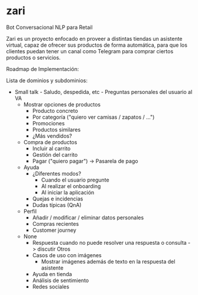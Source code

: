 # zari
Bot Conversacional NLP para Retail

Zari es un proyecto enfocado en proveer a distintas tiendas un asistente virtual, capaz de ofrecer sus productos de forma automática, para que los clientes puedan tener un canal como Telegram para comprar ciertos productos o servicios.

Roadmap de Implementación:

Lista de dominios y subdominios:
  - Small talk
		- Saludo, despedida, etc
		- Preguntas personales del usuario al VA
	- Mostrar opciones de productos
		- Producto concreto
		- Por categoría ("quiero ver camisas / zapatos / ...")
		- Promociones
		- Productos similares
		- ¿Más vendidos?
	- Compra de productos
		- Incluir al carrito
		- Gestión del carrito
		- Pagar ("quiero pagar") -> Pasarela de pago
	- Ayuda
		- ¿Diferentes modos?
			- Cuando el usuario pregunte
			- Al realizar el onboarding
			- Al iniciar la aplicación
		- Quejas e incidencias
		- Dudas típicas (QnA)
	- Perfil
		- Añadir / modificar / eliminar datos personales
		- Compras recientes
		- Customer journey
	- None
		- Respuesta cuando no puede resolver una respuesta o consulta -> discutir
	Otros
		- Casos de uso con imágenes
			- Mostrar imágenes además de texto en la respuesta del asistente
		- Ayuda en tienda
		- Análisis de sentimiento
		- Redes sociales
